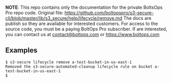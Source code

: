 <!-- note marker start -->
**NOTE**: This repo contains only the documentation for the private BoltsOps Pro repo code.
Original file: https://github.com/boltopspro/s3-secure-cli/blob/master/lib/s3_secure/help/lifecycle/remove.md
The docs are publish so they are available for interested customers.
For access to the source code, you must be a paying BoltOps Pro subscriber.
If are interested, you can contact us at contact@boltops.com or https://www.boltops.com

<!-- note marker end -->

## Examples

    $ s3-secure lifecycle remove a-test-bucket-in-us-east-1
    Removed the s3-secure-automated-cleanup lifecycle rule on bucket a-test-bucket-in-us-east-1
    $